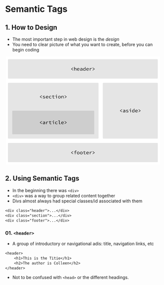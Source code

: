 # Semantic Tags

## 1. How to Design
* The most important step in web design is the *design*
* You need to clear picture of what you want to create, before you can begin coding
<center><img src="../../img/building-structure.png/" width = 500 ></center>

## 2. Using Semantic Tags
* In the beginning there was `<div>`
* `<div>` was a way to group related content together
* Divs almost always had special classes/id associated with them
```
<div class="header">...</div>
<div class="section">...</div>
<div class="footer">...</div>
```
### 01. `<header>`
* A group of introductory or navigational adis: title, navigation links, etc
```
<header>
    <h1>This is the Titie</h1>
    <h2>The author is Colleen</h2>
</header>
```
* Not to be confused with `<head>` or the different headings.
